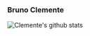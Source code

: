### Bruno Clemente

![Clemente's github stats](https://github-readme-stats.vercel.app/api?username=killertux&count_private=true&show_icons=true&theme=chartreuse-dark)


<!--
**killertux/killertux** is a ✨ _special_ ✨ repository because its `README.md` (this file) appears on your GitHub profile.

Here are some ideas to get you started:

- 🔭 I’m currently working on ...
- 🌱 I’m currently learning ...
- 👯 I’m looking to collaborate on ...
- 🤔 I’m looking for help with ...
- 💬 Ask me about ...
- 📫 How to reach me: ...
- 😄 Pronouns: ...
- ⚡ Fun fact: ...
-->


